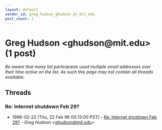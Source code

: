 ```yaml
---
layout: default
sender_id: greg_hudson_ghudson_at_mit_edu_
post_count: 1
---
```


# Greg Hudson <ghudson<span>@</span>mit.edu> (1 post)

_Be aware that many list participants used multiple email addresses over their time active on the list. As such this page may not contain all threads available._

## Threads

### Re: Internet shutdown Feb 29?
+ 1996-02-22 (Thu, 22 Feb 96 00:13:00 PST) - [Re: Internet shutdown Feb 29?](/archive/1996/02/0a0ffb7bf07c8f7d1184717ae2be56e98eed436abae13fe134ff591afb757085) - _Greg Hudson \<ghudson@mit.edu\>_

